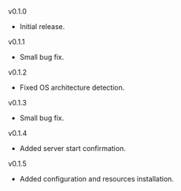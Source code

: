 v0.1.0
 - Initial release.

v0.1.1
 - Small bug fix.

v0.1.2
 - Fixed OS architecture detection.

v0.1.3
 - Small bug fix.

v0.1.4
 - Added server start confirmation.

v0.1.5
 - Added configuration and resources installation.